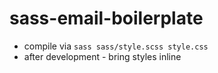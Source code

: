 sass-email-boilerplate
======================

* compile via ```sass sass/style.scss style.css```
* after development - bring styles inline